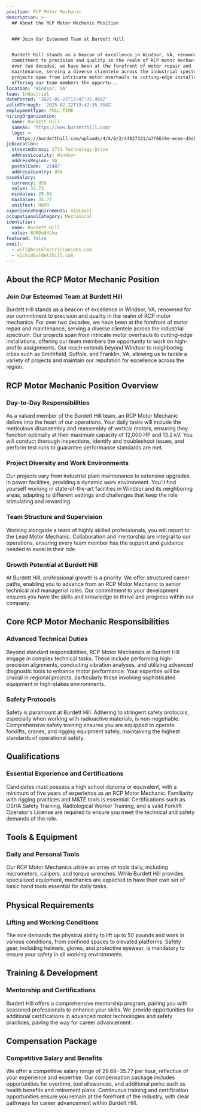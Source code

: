 ```yaml
---
position: RCP Motor Mechanic
description: >-
  ## About the RCP Motor Mechanic Position


  ### Join Our Esteemed Team at Burdett Hill


  Burdett Hill stands as a beacon of excellence in Windsor, VA, renowned for our
  commitment to precision and quality in the realm of RCP motor mechanics. For
  over two decades, we have been at the forefront of motor repair and
  maintenance, serving a diverse clientele across the industrial spectrum. Our
  projects span from intricate motor overhauls to cutting-edge installations,
  offering our team members the opportu...
location: 'Windsor, VA'
team: Industrial
datePosted: '2025-01-23T13:47:35.958Z'
validThrough: '2025-02-22T13:47:35.958Z'
employmentType: FULL_TIME
hiringOrganization:
  name: Burdett Hill
  sameAs: 'https://www.burdetthill.com/'
  logo: >-
    https://burdetthill.com/uploads/4/4/8/2/44827321/a7f6619e-ecee-45db-ac13-7b1bffe6602c-4-5005-c.jpeg
jobLocation:
  streetAddress: 2731 Technology Drive
  addressLocality: Windsor
  addressRegion: VA
  postalCode: '23487'
  addressCountry: USA
baseSalary:
  currency: USD
  value: 32.73
  minValue: 29.69
  maxValue: 35.77
  unitText: HOUR
experienceRequirements: midLevel
occupationalCategory: Mechanical
identifier:
  name: Burdett Hill
  value: BURDu64sku
featured: false
email:
  - will@bestelectricianjobs.com
  - vicki@burdetthill.com
---
```




## About the RCP Motor Mechanic Position

### Join Our Esteemed Team at Burdett Hill

Burdett Hill stands as a beacon of excellence in Windsor, VA, renowned for our commitment to precision and quality in the realm of RCP motor mechanics. For over two decades, we have been at the forefront of motor repair and maintenance, serving a diverse clientele across the industrial spectrum. Our projects span from intricate motor overhauls to cutting-edge installations, offering our team members the opportunity to work on high-profile assignments. Our reach extends beyond Windsor to neighboring cities such as Smithfield, Suffolk, and Franklin, VA, allowing us to tackle a variety of projects and maintain our reputation for excellence across the region.

## RCP Motor Mechanic Position Overview

### Day-to-Day Responsibilities

As a valued member of the Burdett Hill team, an RCP Motor Mechanic delves into the heart of our operations. Your daily tasks will include the meticulous disassembly and reassembly of vertical motors, ensuring they function optimally at their maximum capacity of 12,000 HP and 13.2 kV. You will conduct thorough inspections, identify and troubleshoot issues, and perform test runs to guarantee performance standards are met.

### Project Diversity and Work Environments

Our projects vary from industrial plant maintenance to extensive upgrades in power facilities, providing a dynamic work environment. You'll find yourself working in state-of-the-art facilities in Windsor and its neighboring areas, adapting to different settings and challenges that keep the role stimulating and rewarding.

### Team Structure and Supervision

Working alongside a team of highly skilled professionals, you will report to the Lead Motor Mechanic. Collaboration and mentorship are integral to our operations, ensuring every team member has the support and guidance needed to excel in their role.

### Growth Potential at Burdett Hill

At Burdett Hill, professional growth is a priority. We offer structured career paths, enabling you to advance from an RCP Motor Mechanic to senior technical and managerial roles. Our commitment to your development ensures you have the skills and knowledge to thrive and progress within our company.

## Core RCP Motor Mechanic Responsibilities

### Advanced Technical Duties

Beyond standard responsibilities, RCP Motor Mechanics at Burdett Hill engage in complex technical tasks. These include performing high-precision alignments, conducting vibration analyses, and utilizing advanced diagnostic tools to enhance motor performance. Your expertise will be crucial in regional projects, particularly those involving sophisticated equipment in high-stakes environments.

### Safety Protocols

Safety is paramount at Burdett Hill. Adhering to stringent safety protocols, especially when working with radioactive materials, is non-negotiable. Comprehensive safety training ensures you are equipped to operate forklifts, cranes, and rigging equipment safely, maintaining the highest standards of operational safety.

## Qualifications

### Essential Experience and Certifications

Candidates must possess a high school diploma or equivalent, with a minimum of five years of experience as an RCP Motor Mechanic. Familiarity with rigging practices and M&TE tools is essential. Certifications such as OSHA Safety Training, Radiological Worker Training, and a valid Forklift Operator's License are required to ensure you meet the technical and safety demands of the role.

## Tools & Equipment

### Daily and Personal Tools

Our RCP Motor Mechanics utilize an array of tools daily, including micrometers, calipers, and torque wrenches. While Burdett Hill provides specialized equipment, mechanics are expected to have their own set of basic hand tools essential for daily tasks.

## Physical Requirements

### Lifting and Working Conditions

The role demands the physical ability to lift up to 50 pounds and work in various conditions, from confined spaces to elevated platforms. Safety gear, including helmets, gloves, and protective eyewear, is mandatory to ensure your safety in all working environments.

## Training & Development

### Mentorship and Certifications

Burdett Hill offers a comprehensive mentorship program, pairing you with seasoned professionals to enhance your skills. We provide opportunities for additional certifications in advanced motor technologies and safety practices, paving the way for career advancement.

## Compensation Package

### Competitive Salary and Benefits

We offer a competitive salary range of $29.69-$35.77 per hour, reflective of your experience and expertise. Our compensation package includes opportunities for overtime, tool allowances, and additional perks such as health benefits and retirement plans. Continuous training and certification opportunities ensure you remain at the forefront of the industry, with clear pathways for career advancement within Burdett Hill.